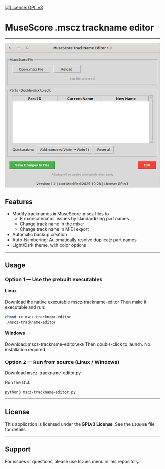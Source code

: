 [![License: GPL v3](https://img.shields.io/badge/License-GPL%20v3-blue.svg)](https://www.gnu.org/licenses/gpl-3.0.en.html)

# MuseScore .mscz trackname editor

---

![screenshot](screenshot1.0.png)

## Features 

- Modify tracknames in MuseScore .mscz files to
    - Fix concatenation issues by standardizing part names
    - Change track name in the mixer
    - Change track name in MIDI export
- Automatic backup creation
- Auto-Numbering: Automatically resolve duplicate part names
- Light/Dark theme, with color options

---

## Usage

### Option 1 — Use the prebuilt executables

#### **Linux**
Download the native executable mscz-trackname-editor
Then make it executable and run:
```bash
chmod +x mscz-trackname-editor
./mscz-trackname-editor
````

#### **Windows**
Download: mscz-trackname-editor.exe
Then double-click to launch. No installation required.

### Option 2 — Run from source (Linux / Windows)

Download mscz-trackname-editor.py

Run the GUI:
```bash
python3 mscz-trackname-editor.py
````

---

## License

This application is licensed under the **GPLv3 License**. See the `LICENSE` file for details.

---

## Support
For issues or questions, please use Issues menu in this repository.
